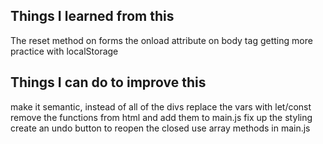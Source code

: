 ## Things I learned from this
The reset method on forms
the onload attribute on body tag
getting more practice with localStorage

## Things I can do to improve this
make it semantic, instead of all of the divs
replace the vars with let/const
remove the functions from html and add them to main.js
fix up the styling
create an undo button to reopen the closed
use array methods in main.js